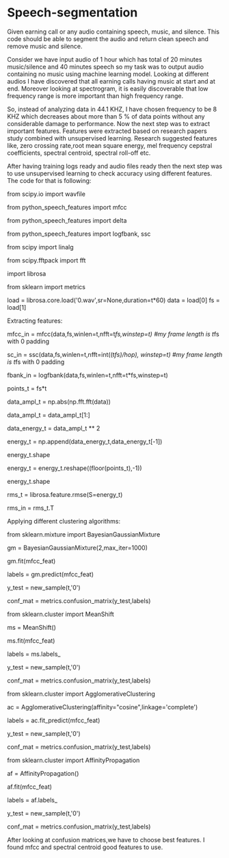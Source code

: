 # Speech-segmentation
Given earning call or any audio containing speech, music, and silence. This code should be able to segment the audio and return clean speech and remove music and silence.

Consider we have input audio of 1 hour which has total of 20 minutes music/silence and 40 minutes speech so my task was to output audio containing no music using machine learning model.
Looking at different audios I have discovered that all earning calls having music at start and at end.
Moreover looking at spectrogram, it is easily discoverable that low frequency range is more important than high frequency range. 

So, instead of analyzing data in 44.1 KHZ, I have chosen frequency to be 8 KHZ which decreases about more than 5 % of data points without any considerable damage to performance.
Now the next step was to extract important features. Features were extracted based on research papers study combined with unsupervised learning. 
Research suggested features like, zero crossing rate,root mean square energy, mel frequency cepstral coefficients, spectral centroid, spectral roll-off etc. 

After having training logs ready and audio files ready then the next step was to use unsupervised learning to check accuracy using different features. The code for that is following:

from scipy.io import wavfile

from python_speech_features import mfcc

from python_speech_features import delta

from python_speech_features import logfbank, ssc

from scipy import linalg

from scipy.fftpack import fft

import librosa

from sklearn import metrics



load = librosa.core.load('0.wav',sr=None,duration=t*60)
data = load[0]
fs = load[1]

Extracting features:

mfcc_in = mfcc(data,fs,winlen=t,nfft=t*fs,winstep=t) #my frame length is t*fs with 0 padding

sc_in = ssc(data,fs,winlen=t,nfft=int((t*fs)/hop), winstep=t) #my frame length is t*fs with 0 padding

fbank_in = logfbank(data,fs,winlen=t,nfft=t*fs,winstep=t)

points_t = fs*t

data_ampl_t = np.abs(np.fft.fft(data))

data_ampl_t = data_ampl_t[1:]

data_energy_t = data_ampl_t ** 2

energy_t = np.append(data_energy_t,data_energy_t[-1])

energy_t.shape

energy_t = energy_t.reshape((floor(points_t),-1))

energy_t.shape

rms_t = librosa.feature.rmse(S=energy_t)

rms_in = rms_t.T


Applying different clustering algorithms:

from sklearn.mixture import BayesianGaussianMixture

gm = BayesianGaussianMixture(2,max_iter=1000) 

gm.fit(mfcc_feat)

labels = gm.predict(mfcc_feat)

y_test = new_sample(t,'0')

conf_mat = metrics.confusion_matrix(y_test,labels)

from sklearn.cluster import MeanShift

ms = MeanShift()

ms.fit(mfcc_feat)

labels = ms.labels_

y_test = new_sample(t,'0')

conf_mat = metrics.confusion_matrix(y_test,labels)


from sklearn.cluster import AgglomerativeClustering

ac = AgglomerativeClustering(affinity="cosine",linkage='complete')

labels = ac.fit_predict(mfcc_feat)

y_test = new_sample(t,'0')

conf_mat = metrics.confusion_matrix(y_test,labels)


from sklearn.cluster import AffinityPropagation

af = AffinityPropagation()

af.fit(mfcc_feat)

labels = af.labels_

y_test = new_sample(t,'0')

conf_mat = metrics.confusion_matrix(y_test,labels)

After looking at confusion matrices,we have to choose best features. I found mfcc and spectral centroid good features to use.

